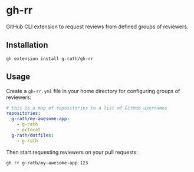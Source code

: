 # gh-rr

GitHub CLI extension to request reviews from defined groups of reviewers.

## Installation

```shell
gh extension install g-rath/gh-rr
```

## Usage

Create a `gh-rr.yml` file in your home directory for configuring groups of
reviewers:

```yaml
# this is a map of repositories to a list of GitHub usernames
repositories:
  g-rath/my-awesome-app:
    - g-rath
    - octocat
  g-rath/dotfiles:
    - g-rath
```

Then start requesting reviewers on your pull requests:

```shell
gh rr g-rath/my-awesome-app 123
```
